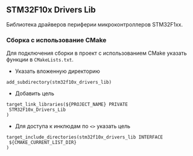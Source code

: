 ## STM32F10x Drivers Lib
Библиотека драйверов периферии микроконтроллеров STM32F1xx.

### Сборка с использование CMake
Для подключения сборки в проект с использованием CMake указать функции в `CMakeLists.txt`.

* Указать вложенную директорию
```
add_subdirectory(stm32f10x_drivers_lib)
```

* Добавить цель
```
target_link_libraries(${PROJECT_NAME} PRIVATE
 STM32F10x_Drivers_Lib
)
```

* Для доступа к инклюдам по `<>` указать цель
```
target_include_directories(stm32f10x_drivers_lib INTERFACE
 ${CMAKE_CURRENT_LIST_DIR}
)
```
